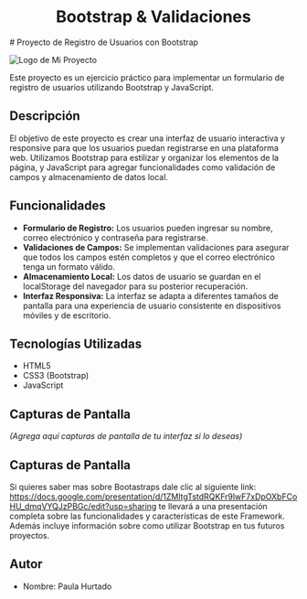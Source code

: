 <h1 align="center"> Bootstrap & Validaciones </h1>
# Proyecto de Registro de Usuarios con Bootstrap

![Logo de Mi Proyecto]([img/logo.png](https://github.com/PaulaXx22/Bootstrap/blob/main/png-clipart-bootstrap-logo-thumbnail-tech-companies%20(1).png))

Este proyecto es un ejercicio práctico para implementar un formulario de registro de usuarios utilizando Bootstrap y JavaScript.

## Descripción

El objetivo de este proyecto es crear una interfaz de usuario interactiva y responsive para que los usuarios puedan registrarse en una plataforma web. Utilizamos Bootstrap para estilizar y organizar los elementos de la página, y JavaScript para agregar funcionalidades como validación de campos y almacenamiento de datos local.

## Funcionalidades

- **Formulario de Registro:** Los usuarios pueden ingresar su nombre, correo electrónico y contraseña para registrarse.
- **Validaciones de Campos:** Se implementan validaciones para asegurar que todos los campos estén completos y que el correo electrónico tenga un formato válido.
- **Almacenamiento Local:** Los datos de usuario se guardan en el localStorage del navegador para su posterior recuperación.
- **Interfaz Responsiva:** La interfaz se adapta a diferentes tamaños de pantalla para una experiencia de usuario consistente en dispositivos móviles y de escritorio.

## Tecnologías Utilizadas

- HTML5
- CSS3 (Bootstrap)
- JavaScript

## Capturas de Pantalla

_(Agrega aquí capturas de pantalla de tu interfaz si lo deseas)_

## Capturas de Pantalla
Si quieres saber mas sobre Bootastraps dale clic al siguiente link: https://docs.google.com/presentation/d/1ZMltgTstdRQKFr9lwF7xDpOXbFCoHU_dmqVYQJzPBGc/edit?usp=sharing
te llevará a una presentación completa sobre las funcionalidades y características de este Framework. Además incluye información sobre como utilizar Bootstrap en tus futuros proyectos. 

## Autor

- Nombre: Paula Hurtado




